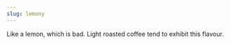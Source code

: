 ```yaml
---
slug: lemony
---
```


Like a lemon, which is bad. Light roasted coffee tend to exhibit this flavour.